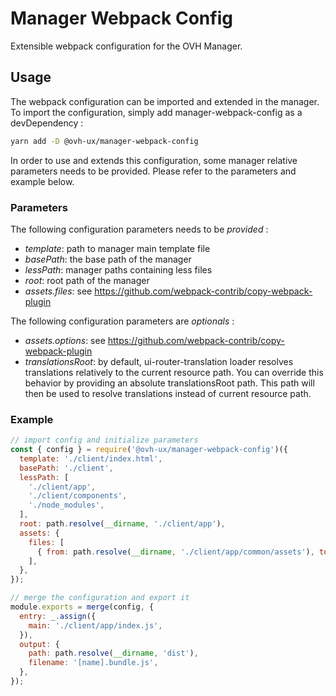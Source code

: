 # Manager Webpack Config

Extensible webpack configuration for the OVH Manager.

## Usage

The webpack configuration can be imported and extended in the manager.
To import the configuration, simply add manager-webpack-config as a devDependency :

```bash
yarn add -D @ovh-ux/manager-webpack-config
```

In order to use and extends this configuration, some manager relative parameters needs
to be provided. Please refer to the parameters and example below.

### Parameters

The following configuration parameters needs to be _provided_ :

 - _template_: path to manager main template file
 - _basePath_: the base path of the manager
 - _lessPath_: manager paths containing less files
 - _root_: root path of the manager
 - _assets.files_: see https://github.com/webpack-contrib/copy-webpack-plugin

The following configuration parameters are _optionals_ :
 - _assets.options_: see https://github.com/webpack-contrib/copy-webpack-plugin
 - _translationsRoot_: by default, ui-router-translation loader resolves translations
   relatively to the current resource path. You can override this behavior by providing
   an absolute translationsRoot path. This path will then be used to resolve translations
   instead of current resource path.

### Example

```js
// import config and initialize parameters
const { config } = require('@ovh-ux/manager-webpack-config')({
  template: './client/index.html',
  basePath: './client',
  lessPath: [
    './client/app',
    './client/components',
    './node_modules',
  ],
  root: path.resolve(__dirname, './client/app'),
  assets: {
    files: [
      { from: path.resolve(__dirname, './client/app/common/assets'), to: 'assets' },
    ],
  },
});

// merge the configuration and export it
module.exports = merge(config, {
  entry: _.assign({
    main: './client/app/index.js',
  }),
  output: {
    path: path.resolve(__dirname, 'dist'),
    filename: '[name].bundle.js',
  },
});
```
